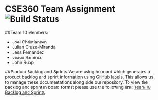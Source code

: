 # CSE360 Team Assignment ![Build Status](https://travis-ci.org/jcrupp/CSE360_Team10_TeamAssignment.svg?branch=master) 

##Team 10 Members: 

- Joel Christiansen
- Julian Cruze-Miranda
- Jess Fernandez
- Jesus Ramirez
- John Rupp

    
##Product Backlog and Sprints
We are using huboard which generates a product backlog and sprint information using GitHub labels.  This allows us to manage these documentations along side our repository.  To view the backlog and sprint in board format please use the following link: [Team 10 Backlog and Sprints](https://huboard.com/jcrupp/CSE360_Team10_TeamAssignment)
